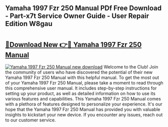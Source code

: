 ## Yamaha 1997 Fzr 250 Manual PDf Free Download - Part-x7t Service Owner Guide - User Repair Edition W8gau

# <h2><a href="http://bc6943.oget.top/?id=Yamaha+1997+Fzr+250+Manual">🔗Download New 👉🔴 Yamaha 1997 Fzr 250 Manual</a></h2>

[![Yamaha 1997 Fzr 250 Manual new download](https://i.imgur.com/5g1atiW.png)](http://bc6943.oget.top/?id=Yamaha+1997+Fzr+250+Manual)
Welcome to the Club! Join the community of users who have discovered the potential of their new Yamaha 1997 Fzr 250 Manual with this helpful manual. To get the most out of your Yamaha 1997 Fzr 250 Manual, please take a moment to read through this comprehensive user manual. It includes step-by-step instructions for setting up your product, as well as detailed information on how to use its various features and capabilities. This Yamaha 1997 Fzr 250 Manual comes with a plethora of features designed to personalize your experience. It's our hope that the Yamaha 1997 Fzr 250 Manual has provided you with valuable insights to kickstart your new device. If you encounter any issues, reach out to our customer service.
